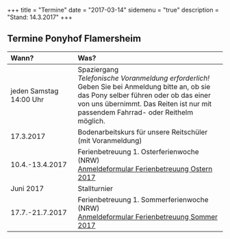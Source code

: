 +++
title = "Termine" 
date = "2017-03-14"
sidemenu = "true" 
description = "Stand: 14.3.2017"
+++

## Termine Ponyhof Flamersheim

Wann?                                                   | Was?
:------------------------------------------------------ | :--------------------------------------------------
| jeden Samstag 14:00 Uhr                               | Spaziergang<br>*Telefonische Voranmeldung erforderlich!*<br>Geben Sie bei Anmeldung bitte an, ob sie das Pony selber führen oder ob das einer von uns übernimmt. Das Reiten ist nur mit passendem Fahrrad- oder Reithelm möglich.
| 17.3.2017                                             | Bodenarbeitskurs für unsere Reitschüler (mit Voranmeldung)
| 10.4.-13.4.2017                                       | Ferienbetreuung 1. Osterferienwoche (NRW)<br>[Anmeldeformular Ferienbetreuung Ostern 2017](/downloads/ferienbetreuung-ostern-2017.pdf)
| Juni 2017                                             | Stallturnier
| 17.7.-21.7.2017                                       | Ferienbetreuung 1. Sommerferienwoche (NRW)<br>[Anmeldeformular Ferienbetreuung Sommer 2017](/downloads/ferienbetreuung-sommer-2017.pdf)